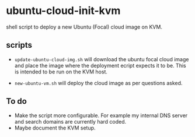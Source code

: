 # ubuntu-cloud-init-kvm

shell script to deploy a new Ubuntu (Focal) cloud image on KVM.

## scripts

- `update-ubuntu-cloud-img.sh` will download the ubuntu focal cloud image and place the image where the deployment ecript expects it to be. This is intended to be run on the KVM host.

- `new-ubuntu-vm.sh` will deploy the cloud image as per questions asked.

## To do

- Make the script more configurable. For example my internal DNS server and search domains are currently hard coded.
- Maybe document the KVM setup.
